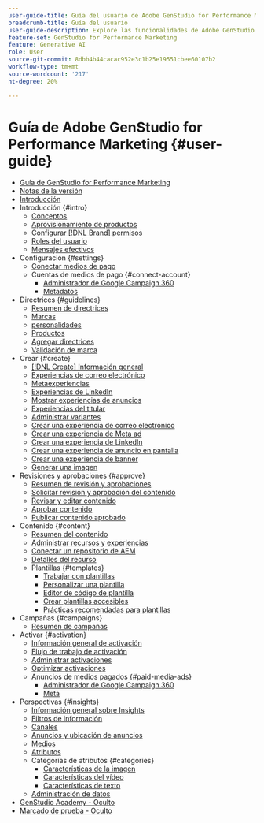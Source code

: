 ```yaml
---
user-guide-title: Guía del usuario de Adobe GenStudio for Performance Marketing
breadcrumb-title: Guía del usuario
user-guide-description: Explore las funcionalidades de Adobe GenStudio for Performance Marketing. Aprenda rápidamente a crear recursos de la marca, generar variaciones y optimizar experiencias.
feature-set: GenStudio for Performance Marketing
feature: Generative AI
role: User
source-git-commit: 8dbb4b44cacac952e3c1b25e19551cbee60107b2
workflow-type: tm+mt
source-wordcount: '217'
ht-degree: 20%

---
```



# Guía de Adobe GenStudio for Performance Marketing {#user-guide}

+ [Guía de GenStudio for Performance Marketing](home.md)
+ [Notas de la versión](release-notes.md)
+ [Introducción](get-started.md)
+ Introducción {#intro}
   + [Conceptos](concepts.md)
   + [Aprovisionamiento de productos](product-provisioning.md)
   + [Configurar [!DNL Brand] permisos](configure-brand-permissions.md)
   + [Roles del usuario](user-roles.md)
   + [Mensajes efectivos](effective-prompts.md)
+ Configuración {#settings}
   + [Conectar medios de pago](connectors/connect-channel.md)
   + Cuentas de medios de pago {#connect-account}
      + [Administrador de Google Campaign 360](connectors/google-cm360.md)
      + [Metadatos](connectors/meta-ads.md)
+ Directrices {#guidelines}
   + [Resumen de directrices](guidelines/overview.md)
   + [Marcas](guidelines/brands.md)
   + [personalidades](guidelines/personas.md)
   + [Productos](guidelines/products.md)
   + [Agregar directrices](guidelines/add-guidelines.md)
   + [Validación de marca](guidelines/brand-validation.md)
+ Crear {#create}
   + [[!DNL Create] Información general](create/overview.md)
   + [Experiencias de correo electrónico](create/email-experiences.md)
   + [Metaexperiencias](create/meta-experiences.md)
   + [Experiencias de LinkedIn](create/linkedin-experiences.md)
   + [Mostrar experiencias de anuncios](create/display-ad-experiences.md)
   + [Experiencias del titular](create/banner-experiences.md)
   + [Administrar variantes](create/manage-variants.md)
   + [Crear una experiencia de correo electrónico](create/create-email-experience.md)
   + [Crear una experiencia de Meta ad](create/create-meta-ad.md)
   + [Crear una experiencia de LinkedIn](create/create-linkedin.md)
   + [Crear una experiencia de anuncio en pantalla](create/create-display-ad.md)
   + [Crear una experiencia de banner](create/create-banner-experience.md)
   + [Generar una imagen](create/generate-assets.md)
+ Revisiones y aprobaciones {#approve}
   + [Resumen de revisión y aprobaciones](approvals/overview.md)
   + [Solicitar revisión y aprobación del contenido](approvals/request-review.md)
   + [Revisar y editar contenido](approvals/review-and-edit.md)
   + [Aprobar contenido](approvals/approve-content.md)
   + [Publicar contenido aprobado](approvals/publish-content.md)
+ Contenido {#content}
   + [Resumen del contenido](content/overview.md)
   + [Administrar recursos y experiencias](content/manage-assets.md)
   + [Conectar un repositorio de AEM](content/connect-aem-repo.md)
   + [Detalles del recurso](content/asset-details.md)
   + Plantillas {#templates}
      + [Trabajar con plantillas](content/use-templates.md)
      + [Personalizar una plantilla](content/customize-template.md)
      + [Editor de código de plantilla](content/code-editor.md)
      + [Crear plantillas accesibles](content/accessibility-for-templates.md)
      + [Prácticas recomendadas para plantillas](content/best-practices-for-templates.md)
+ Campañas {#campaigns}
   + [Resumen de campañas](campaigns/overview.md)
+ Activar {#activation}
   + [Información general de activación](activation/overview.md)
   + [Flujo de trabajo de activación](activation/create-activation.md)
   + [Administrar activaciones](activation/manage-activations.md)
   + [Optimizar activaciones](activation/troubleshooting.md)
   + Anuncios de medios pagados {#paid-media-ads}
      + [Administrador de Google Campaign 360](activation/activate-cm360-ad.md)
      + [Meta](activation/activate-meta-ad.md)
+ Perspectivas {#insights}
   + [Información general sobre Insights](insights/overview.md)
   + [Filtros de información](insights/filter-views.md)
   + [Canales](insights/channels.md)
   + [Anuncios y ubicación de anuncios](insights/ads.md)
   + [Medios](insights/media.md)
   + [Atributos](insights/attributes.md)
   + Categorías de atributos {#categories}
      + [Características de la imagen](insights/image-features.md)
      + [Características del vídeo](insights/video-features.md)
      + [Características de texto](insights/text-features.md)
   + [Administración de datos](insights/data-management.md)
+ [GenStudio Academy - Oculto](genstudioacademy.md)
+ [Marcado de prueba - Oculto](test-markdown.md)
